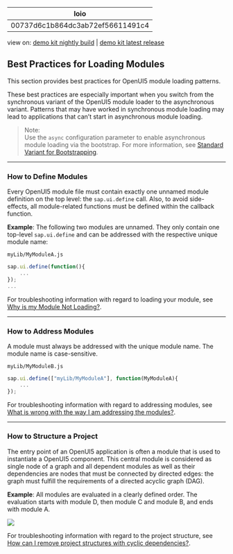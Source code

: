 <!-- loio00737d6c1b864dc3ab72ef56611491c4 -->

| loio |
| -----|
| 00737d6c1b864dc3ab72ef56611491c4 |

<div id="loio">

view on: [demo kit nightly build](https://openui5nightly.hana.ondemand.com/#/topic/00737d6c1b864dc3ab72ef56611491c4) | [demo kit latest release](https://openui5.hana.ondemand.com/#/topic/00737d6c1b864dc3ab72ef56611491c4)</div>

## Best Practices for Loading Modules

This section provides best practices for OpenUI5 module loading patterns.

These best practices are especially important when you switch from the synchronous variant of the OpenUI5 module loader to the asynchronous variant. Patterns that may have worked in synchronous module loading may lead to applications that can’t start in asynchronous module loading.

> Note:  
> Use the `async` configuration parameter to enable asynchronous module loading via the bootstrap. For more information, see [Standard Variant for Bootstrapping](Standard_Variant_for_Bootstrapping_91f1f45.md).

***

<a name="loio00737d6c1b864dc3ab72ef56611491c4__section_DefineModules"/>

### How to Define Modules

Every OpenUI5 module file must contain exactly one unnamed module definition on the top level: the `sap.ui.define` call. Also, to avoid side-effects, all module-related functions must be defined within the callback function.

**Example**: The following two modules are unnamed. They only contain one top-level `sap.ui.define` and can be addressed with the respective unique module name:

`myLib/MyModuleA.js`

``` js
sap.ui.define(function(){
    ...
});
...
```

For troubleshooting information with regard to loading your module, see [Why is my Module Not Loading?](Troubleshooting_for_Loading_Modules_4363b3f.md#loio4363b3fe3561414ca1b030afc8cd30ce__section_moduleloading).

***

<a name="loio00737d6c1b864dc3ab72ef56611491c4__section_AddressModules"/>

### How to Address Modules

A module must always be addressed with the unique module name. The module name is case-sensitive.

`myLib/MyModuleB.js`

``` js
sap.ui.define(["myLib/MyModuleA"], function(MyModuleA){  
    ...  
});
```

For troubleshooting information with regard to addressing modules, see [What is wrong with the way I am addressing the modules?](Troubleshooting_for_Loading_Modules_4363b3f.md#loio4363b3fe3561414ca1b030afc8cd30ce__section_moduleaddressing).

***

<a name="loio00737d6c1b864dc3ab72ef56611491c4__section_StructureProject"/>

### How to Structure a Project

The entry point of an OpenUI5 application is often a module that is used to instantiate a OpenUI5 component. This central module is considered as single node of a graph and all dependent modules as well as their dependencies are nodes that must be connected by directed edges: the graph must fulfill the requirements of a directed acyclic graph \(DAG\).

**Example**: All modules are evaluated in a clearly defined order. The evaluation starts with module D, then module C and module B, and ends with module A.

![](loioc8a64ac29d0d44598b89d224ff14e9f3_LowRes.png)

For troubleshooting information with regard to the project structure, see [How can I remove project structures with cyclic dependencies?](Troubleshooting_for_Loading_Modules_4363b3f.md#loio4363b3fe3561414ca1b030afc8cd30ce__section_cyclicdependencies).

